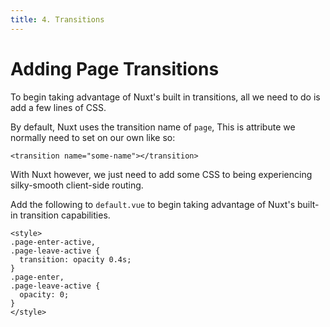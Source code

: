 ```yaml
---
title: 4. Transitions
---
```


# Adding Page Transitions

To begin taking advantage of Nuxt's built in transitions, all we need to do is add a few lines of CSS.

By default, Nuxt uses the transition name of `page`, This is attribute we normally need to set on our own like so:

```vue
<transition name="some-name"></transition>
```

With Nuxt however, we just need to add some CSS to being experiencing silky-smooth client-side routing.

Add the following to `default.vue` to begin taking advantage of Nuxt's built-in transition capabilities.

```vue
<style>
.page-enter-active,
.page-leave-active {
  transition: opacity 0.4s;
}
.page-enter,
.page-leave-active {
  opacity: 0;
}
</style>
```
